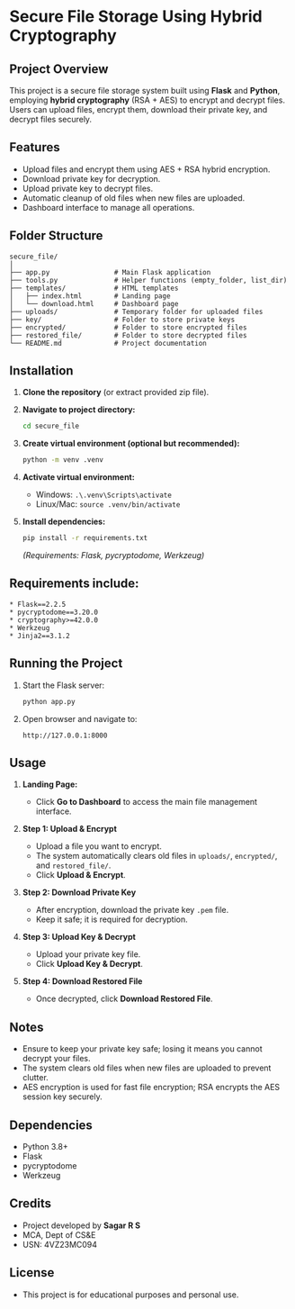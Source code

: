 # Secure File Storage Using Hybrid Cryptography

## Project Overview

This project is a secure file storage system built using **Flask** and **Python**, employing **hybrid cryptography** (RSA + AES) to encrypt and decrypt files. Users can upload files, encrypt them, download their private key, and decrypt files securely.

## Features

* Upload files and encrypt them using AES + RSA hybrid encryption.
* Download private key for decryption.
* Upload private key to decrypt files.
* Automatic cleanup of old files when new files are uploaded.
* Dashboard interface to manage all operations.

## Folder Structure

```
secure_file/
│
├── app.py                # Main Flask application
├── tools.py              # Helper functions (empty_folder, list_dir)
├── templates/            # HTML templates
│   ├── index.html        # Landing page
│   └── download.html     # Dashboard page
├── uploads/              # Temporary folder for uploaded files
├── key/                  # Folder to store private keys
├── encrypted/            # Folder to store encrypted files
├── restored_file/        # Folder to store decrypted files
└── README.md             # Project documentation
```

## Installation

1. **Clone the repository** (or extract provided zip file).
2. **Navigate to project directory:**

   ```bash
   cd secure_file
   ```
3. **Create virtual environment (optional but recommended):**

   ```bash
   python -m venv .venv
   ```
4. **Activate virtual environment:**

   * Windows: `.\.venv\Scripts\activate`
   * Linux/Mac: `source .venv/bin/activate`
5. **Install dependencies:**

   ```bash
   pip install -r requirements.txt
   ```

   *(Requirements: Flask, pycryptodome, Werkzeug)*
## Requirements include:
    * Flask==2.2.5
    * pycryptodome==3.20.0
    * cryptography>=42.0.0
    * Werkzeug
    * Jinja2==3.1.2

## Running the Project

1. Start the Flask server:

   ```bash
   python app.py
   ```
2. Open browser and navigate to:

   ```
   http://127.0.0.1:8000
   ```

## Usage

1. **Landing Page:**

   * Click **Go to Dashboard** to access the main file management interface.

2. **Step 1: Upload & Encrypt**

   * Upload a file you want to encrypt.
   * The system automatically clears old files in `uploads/`, `encrypted/`, and `restored_file/`.
   * Click **Upload & Encrypt**.

3. **Step 2: Download Private Key**

   * After encryption, download the private key `.pem` file.
   * Keep it safe; it is required for decryption.

4. **Step 3: Upload Key & Decrypt**

   * Upload your private key file.
   * Click **Upload Key & Decrypt**.

5. **Step 4: Download Restored File**

   * Once decrypted, click **Download Restored File**.

## Notes

* Ensure to keep your private key safe; losing it means you cannot decrypt your files.
* The system clears old files when new files are uploaded to prevent clutter.
* AES encryption is used for fast file encryption; RSA encrypts the AES session key securely.


## Dependencies

* Python 3.8+
* Flask
* pycryptodome
* Werkzeug


## Credits

* Project developed by **Sagar R S**
* MCA, Dept of CS\&E
* USN: 4VZ23MC094

## License

* This project is for educational purposes and personal use.
